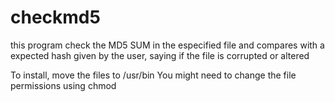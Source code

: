 # checkmd5

this program check the MD5 SUM in the especified file and compares with a expected hash given by the user, saying if the file is corrupted or altered

To install, move the files to /usr/bin
You might need to change the file permissions using chmod
